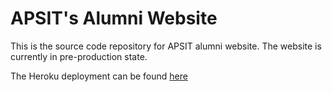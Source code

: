# APSIT's Alumni Website

This is the source code repository for APSIT alumni website. The website is currently in pre-production state. 

The Heroku deployment can be found [here](https://safe-meadow-93603.herokuapp.com/)